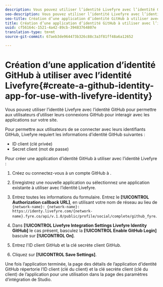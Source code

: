```yaml
---
description: Vous pouvez utiliser l’identité Livefyre avec l’identité GitHub pour permettre aux utilisateurs d’utiliser leurs connexions GitHub pour interagir avec les applications sur votre site.
seo-description: Vous pouvez utiliser l’identité Livefyre avec l’identité GitHub pour permettre aux utilisateurs d’utiliser leurs connexions GitHub pour interagir avec les applications sur votre site.
seo-title: Création d’une application d’identité GitHub à utiliser avec l’identité Livefyre
title: Création d’une application d’identité GitHub à utiliser avec l’identité Livefyre
uuid: cf56164c-1521-4a42-89cb-39483764807e
translation-type: tm+mt
source-git-commit: 67aeb3de964473b326c88c3a3f81ff48a6a12652

---
```



# Création d’une application d’identité GitHub à utiliser avec l’identité Livefyre{#create-a-github-identity-app-for-use-with-livefyre-identity}

Vous pouvez utiliser l’identité Livefyre avec l’identité GitHub pour permettre aux utilisateurs d’utiliser leurs connexions GitHub pour interagir avec les applications sur votre site.

Pour permettre aux utilisateurs de se connecter avec leurs identifiants GitHub, Livefyre requiert les informations d’identité GitHub suivantes :

* ID client (clé privée)
* Secret client (mot de passe)

Pour créer une application d’identité GitHub à utiliser avec l’identité Livefyre :

1. Créez ou connectez-vous à un compte GitHub à [](https://github.com/settings/developers).
1. Enregistrez une nouvelle application ou sélectionnez une application existante à utiliser avec l’identité Livefyre.
1. Entrez toutes les informations du formulaire. Entrez le **[!UICONTROL Authorization callback URL]**, en utilisant votre nom de réseau au lieu de `{network-name}: {network-name}: https://identy.livefyre.com/{network-name}.fyre.co/api/v.1.0/public/profile/social/complete/github_fyre`.

1. Dans **[!UICONTROL Livefyre Integration Settings Livefyre Identity GitHub]** le cas présent, basculez la **[!UICONTROL Enable GitHub Login]** bascule sur **[!UICONTROL On]**.

1. Entrez l'ID client GitHub et la clé secrète client GitHub.
1. Cliquez sur **[!UICONTROL Save Settings]**.

Une fois l’application terminée, la page des détails de l’application d’identité GitHub répertorie l’ID client (clé du client) et la clé secrète client (clé du client) de l’application pour une utilisation dans la page des paramètres d’intégration de Studio.
